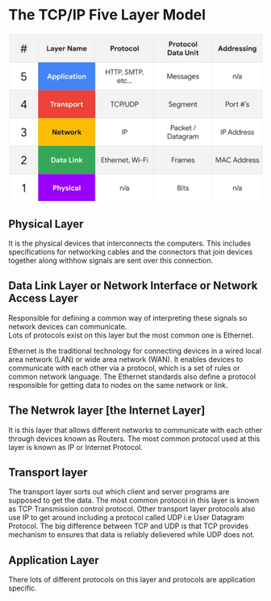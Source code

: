 # The TCP/IP Five Layer Model

![](../../../Images/Google-IT-Support-TCP-IP-FIVE-LAYER.png)

## Physical Layer 
It is the physical devices that interconnects the computers. This includes specifications for networking cables and the connectors that join devices together along withhow signals are sent over this connection. 

## Data Link Layer or Network Interface or Network Access Layer 

Responsible for defining a common way of interpreting these signals so network devices can communicate.  
Lots of protocols exist on this layer but the most common one is Ethernet. 

Ethernet is the traditional technology for connecting devices in a wired local area network (LAN) or wide area network (WAN). It enables devices to communicate with each other via a protocol, which is a set of rules or common network language.
The Ethernet standards also define a protocol responsible for getting data to nodes on the same network or link.

## The Netwrok layer [the Internet Layer]

It is this layer that allows different networks to communicate with each other through devices known as Routers.
The most common protocol used at this layer is known as IP or Internet Protocol. 

## Transport layer
The transport layer sorts out which client and server programs are supposed to get the data. 
The  most common protocol in this layer is known as TCP Transmission control protocol. 
Other transport layer protocols also use IP to get around including a protocol called UDP i.e User Datagram Protocol. 
The big difference between TCP and UDP is that TCP provides mechanism to ensures that data is reliably delievered while UDP does not. 

## Application Layer 
There lots of different protocols on this layer and protocols are application specific. 
